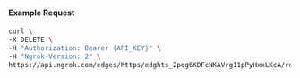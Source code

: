 <!-- Code generated for API Clients. DO NOT EDIT. -->

#### Example Request

```bash
curl \
-X DELETE \
-H "Authorization: Bearer {API_KEY}" \
-H "Ngrok-Version: 2" \
https://api.ngrok.com/edges/https/edghts_2pqg6KDFcNKAVrg11pPyHxxLKcA/routes/edghtsrt_2pqg6EcxLFSQdMShrXqEfQoagcP/response_headers
```
